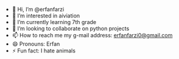 - 👋 Hi, I’m @erfanfarzi
- 👀 I’m interested in aiviation
- 🌱 I’m currently learning 7th grade
- 💞️ I’m looking to collaborate on python projects
- 📫 How to reach me my g-mail address: erfanfarzi0@gmail.com
- 😄 Pronouns: Erfan
- ⚡ Fun fact: I hate animals

<!---
erfanfarzi/erfanfarzi is a ✨ special ✨ repository because its `README.md` (this file) appears on your GitHub profile.
You can click the Preview link to take a look at your changes.
--->
